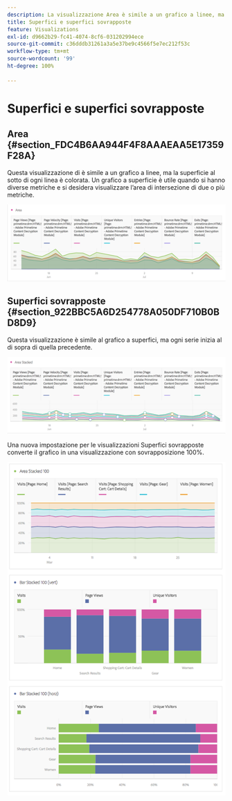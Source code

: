 ```yaml
---
description: La visualizzazione Area è simile a un grafico a linee, ma la superficie al sotto di ogni linea è colorata.
title: Superfici e superfici sovrapposte
feature: Visualizations
exl-id: d9662b29-fc41-4074-8cf6-031202994ece
source-git-commit: c36dddb31261a3a5e37be9c4566f5e7ec212f53c
workflow-type: tm+mt
source-wordcount: '99'
ht-degree: 100%

---
```


# Superfici e superfici sovrapposte

## Area {#section_FDC4B6AA944F4F8AAAEAA5E17359F28A}

Questa visualizzazione di è simile a un grafico a linee, ma la superficie al sotto di ogni linea è colorata. Un grafico a superficie è utile quando si hanno diverse metriche e si desidera visualizzare l’area di intersezione di due o più metriche.

![](assets/area.png)

## Superfici sovrapposte {#section_922BBC5A6D254778A050DF710B0BD8D9}

Questa visualizzazione è simile al grafico a superfici, ma ogni serie inizia al di sopra di quella precedente.

![](assets/area-stacked.png)

Una nuova impostazione per le visualizzazioni Superfici sovrapposte converte il grafico in una visualizzazione con sovrapposizione 100%.

![](assets/areastacked100.png)
